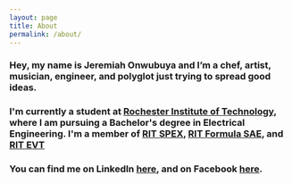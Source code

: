 ```yaml
---
layout: page
title: About
permalink: /about/
---
```


### Hey, my name is Jeremiah Onwubuya and I’m a chef, artist, musician, engineer, and polyglot just trying to spread good ideas. 

### I'm currently a student at [Rochester Institute of Technology](http://www.rit.edu), where I am pursuing a Bachelor's degree in Electrical Engineering. I'm a member of [RIT SPEX](http://sites.sg.rit.edu/spex/), [RIT Formula SAE](http://www.rit.edu/kgcoe/formula/), and [RIT EVT](http://evt.rit.edu)    

### You can find me on LinkedIn [here](https://www.linkedin.com/pub/jeremiah-onwubuya/b5/3a3/97a), and on Facebook [here](https://www.facebook.com/jnoblogcom-1416473678655112/timeline/).
